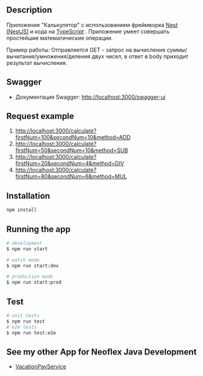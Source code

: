 ## Description

Приложение "Калькулятор" с использованием фреймворка [Nest (NestJS)](https://github.com/nestjs/nest) и кода на [TypeScript](http://www.typescriptlang.org/) .
Приложение умеет совершать простейшие математические операции.

Пример работы:
Отправляется GET - запрос на вычисление суммы/вычитания/умножения/деления
двух чисел, в ответ в body приходит результат вычисления.

## Swagger

- Документация Swagger: <http://localhost:3000/swagger-ui>

## Request example

1. <http://localhost:3000/calculate?firstNum=100&secondNum=10&method=ADD>
2. <http://localhost:3000/calculate?firstNum=50&secondNum=10&method=SUB>
3. <http://localhost:3000/calculate?firstNum=20&secondNum=4&method=DIV>
4. <http://localhost:3000/calculate?firstNum=80&secondNum=6&method=MUL>

## Installation

```bash
npm install
```

## Running the app

```bash
# development
$ npm run start

# watch mode
$ npm run start:dev

# production mode
$ npm run start:prod
```

## Test

```bash
# unit tests
$ npm run test
# е2е tests
$ npm run test:e2e
```

## See my other App for Neoflex Java Development

- [VacationPayService](https://github.com/denshepelev/money)
